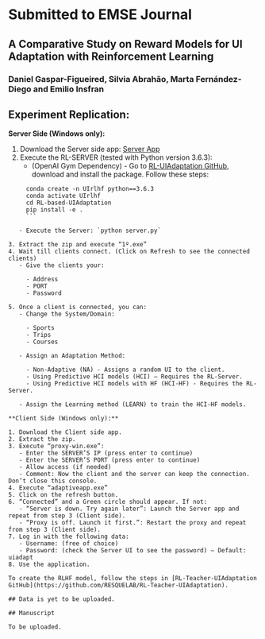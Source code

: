# Submitted to EMSE Journal

## A Comparative Study on Reward Models for UI Adaptation with Reinforcement Learning

### Daniel Gaspar-Figueired, Silvia Abrahão, Marta Fernández-Diego and Emilio Insfran

## Experiment Replication:

**Server Side (Windows only):**

1. Download the Server side app: [Server App](https://drive.google.com/file/d/1C3x5ya6PPGzHzRcfveD03rkuFntV1XQr/view?usp=drive_link)
2. Execute the RL-SERVER (tested with Python version 3.6.3):
   - (OpenAI Gym Dependency) - Go to [RL-UIAdaptation GitHub](https://github.com/RESQUELAB/RL-UIAdaptation), download and install the package. Follow these steps:

     

```
     conda create -n UIrlhf python==3.6.3
     conda activate UIrlhf
     cd RL-based-UIAdaptation
     pip install -e .
     ```

   - Execute the Server: `python server.py`

3. Extract the zip and execute “1º.exe”
4. Wait till clients connect. (Click on Refresh to see the connected clients)
   - Give the clients your:

     - Address
     - PORT
     - Password

5. Once a client is connected, you can:
   - Change the System/Domain:

     - Sports
     - Trips
     - Courses

   - Assign an Adaptation Method:

     - Non-Adaptive (NA) - Assigns a random UI to the client.
     - Using Predictive HCI models (HCI) – Requires the RL-Server.
     - Using Predictive HCI models with HF (HCI-HF) - Requires the RL-Server.

   - Assign the Learning method (LEARN) to train the HCI-HF models.

**Client Side (Windows only):**

1. Download the Client side app.
2. Extract the zip.
3. Execute “proxy-win.exe”:
   - Enter the SERVER’S IP (press enter to continue)
   - Enter the SERVER’S PORT (press enter to continue)
   - Allow access (if needed)
   - Comment: Now the client and the server can keep the connection. Don’t close this console.
4. Execute “adaptiveapp.exe”
5. Click on the refresh button.
6. “Connected” and a Green circle should appear. If not:
   - “Server is down. Try again later”: Launch the Server app and repeat from step 3 (Client side).
   - “Proxy is off. Launch it first.”: Restart the proxy and repeat from step 3 (Client side).
7. Log in with the following data:
   - Username: (free of choice)
   - Password: (check the Server UI to see the password) – Default: uiadapt
8. Use the application.

To create the RLHF model, follow the steps in [RL-Teacher-UIAdaptation GitHub](https://github.com/RESQUELAB/RL-Teacher-UIAdaptation).

## Data is yet to be uploaded.

## Manuscript

To be uploaded.
